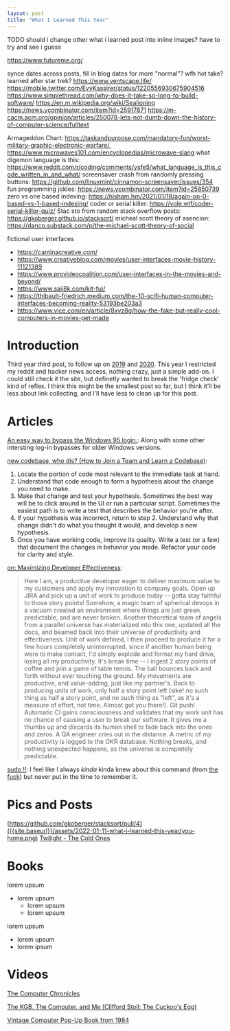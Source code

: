 ```yaml
---
layout: post
title: "What I Learned This Year"
---
```


TODO should i change other what i learned post into inline images? have to try and see i guess

https://www.futureme.org/

synce dates across posts, fill in blog dates for more "normal"?
wfh hot take?
learned after star trek?
https://www.ventscape.life/
https://mobile.twitter.com/EvyKassirer/status/1220556930675904516
https://www.simplethread.com/why-does-it-take-so-long-to-build-software/
https://en.m.wikipedia.org/wiki/Sealioning
https://news.ycombinator.com/item?id=25917871
https://m-cacm.acm.org/opinion/articles/250078-lets-not-dumb-down-the-history-of-computer-science/fulltext

Armageddon Chart: https://taskandpurpose.com/mandatory-fun/worst-military-graphic-electronic-warfare/,  https://www.microwaves101.com/encyclopedias/microwave-slang
what digemon language is this: https://www.reddit.com/r/coding/comments/ysfe5/what_language_is_this_code_written_in_and_what/
screensaver crash from randomly pressing buttons: https://github.com/linuxmint/cinnamon-screensaver/issues/354
fun programming jokles: https://news.ycombinator.com/item?id=25850739
zero vs one based indexing: https://hisham.hm/2021/01/18/again-on-0-based-vs-1-based-indexing/
coder or serial killer: https://vole.wtf/coder-serial-killer-quiz/
Stac sto from random stack overflow posts: https://gkoberger.github.io/stacksort/
micheal scott theory of asencion: https://danco.substack.com/p/the-michael-scott-theory-of-social

fictional user interfaces
* https://cantinacreative.com/
* https://www.creativebloq.com/movies/user-interfaces-movie-history-11121389
* https://www.provideocoalition.com/user-interfaces-in-the-movies-and-beyond/
* https://www.saji8k.com/kit-fui/
* https://thibault-friedrich.medium.com/the-10-scifi-human-computer-interfaces-becoming-reality-53193be203a3
* https://www.vice.com/en/article/8xvz8g/how-the-fake-but-really-cool-computers-in-movies-get-made

# Introduction

Third year third post, to follow up on [2019]({{site.baseurl}}/2020/01/20/what-i-learned-this-year.html) and [2020]({{site.baseurl}}/2021/01/11/what-i-learned-this-year.html).
This year I restricted my reddit and hacker news access, nothing crazy, just a simple add-on. I could still check it the site, but definetly wanted to break the 'fridge check' kind of reflex.
I think this might be the smallest post so far, but I think it'll be less about link collecting, and I'll have less to clean up for this post.

# Articles
[An easy way to bypass the Windows 95 login.](https://www.reddit.com/r/hacking/comments/17kp3h/an_easy_way_to_bypass_the_windows_95_login/): Along with some other intersting log-in bypasses for older Windows versions.

[new codebase, who dis? (How to Join a Team and Learn a Codebase)](https://www.samueltaylor.org/articles/how-to-learn-a-codebase.html):
1. Locate the portion of code most relevant to the immediate task at hand.
2. Understand that code enough to form a hypothesis about the change you need to make.
3. Make that change and test your hypothesis. Sometimes the best way will be to click around in the UI or run a particular script. Sometimes the easiest path is to write a test that describes the behavior you're after.
4. If your hypothesis was incorrect, return to step 2. Understand why that change didn't do what you thought it would, and develop a new hypothesis.
5. Once you have working code, improve its quality. Write a test (or a few) that document the changes in behavior you made. Refactor your code for clarity and style.

[on: Maximizing Developer Effectiveness](https://news.ycombinator.com/item?id=25800830):
> Here I am, a productive developer eager to deliver maximum value to my customers and apply my innovation to company goals.
> Open up JIRA and pick up a unit of work to produce today -- gotta stay faithful to those story points!
> Somehow, a magic team of spherical devops in a vacuum created an environment where things are just green, predictable, and are never broken.
> Another theoretical team of angels from a parallel universe has materialized into this one, updated all the docs, and beamed back into their universe of productivity and effectiveness.
> Unit of work defined, I then proceed to produce it for a few hours completely uninterrupted, since if another human being were to make contact, I'd simply explode and format my hard drive, losing all my productivity.
> It's break time -- I ingest 2 story points of coffee and join a game of table tennis. The ball bounces back and forth without ever touching the ground. My movements are productive, and value-adding, just like my partner's.
> Back to producing units of work, only half a story point left (sike! no such thing as half a story point, and no such thing as "left", as it's a measure of effort, not time. Almost got you there!).
> Git push! Automatic CI gains consciousness and validates that my work unit has no chance of causing a user to break our software. It gives me a thumbs up and discards its human shell to fade back into the ones and zeros. A QA engineer cries out in the distance.
> A metric of my productivity is logged to the OKR database.
> Nothing breaks, and nothing unexpected happens, as the universe is completely predictable. 

[sudo !!](https://www.reddit.com/r/ProgrammerHumor/comments/l02kgj/every_single_time/): I feel like I always _kinda_ kinda knew about this command (from [the fuck](https://github.com/nvbn/thefuck)) but never put in the time to remember it.

# Pics and Posts
[https://github.com/gkoberger/stacksort/pull/4]({{site.baseurl}}/assets/2022-01-11-what-i-learned-this-year/you-home.png)
[Twilight - The Cold Ones](http://www.freezerstorageds.com/)

# Books
lorem upsum
* lorem upsum
  * lorem upsum
  * lorem upsum
  
lorem upsum
* lorem upsum
* lorem ipsum

# Videos
[The Computer Chronicles](https://www.youtube.com/user/ComputerChroniclesYT)

[The KGB, The Computer, and Me (Clifford Stoll: The Cuckoo's Egg)](https://www.youtube.com/watch?v=hTx9h3Sm29I)

[Vintage Computer Pop-Up Book from 1984](https://www.youtube.com/watch?v=2NueRKhEwvY)
